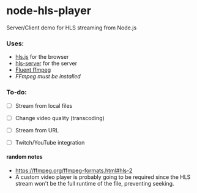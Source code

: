 # node-hls-player
Server/Client demo for HLS streaming from Node.js


### Uses:

- [hls.js](https://github.com/video-dev/hls.js) for the browser
- [hls-server](https://github.com/t-mullen/hls-server) for the server
- [Fluent ffmpeg](https://github.com/fluent-ffmpeg/node-fluent-ffmpeg)
- *FFmpeg must be installed*


### To-do:

- [ ] Stream from local files
- [ ] Change video quality (transcoding)
- [ ] Stream from URL
- [ ] Twitch/YouTube integration


#### random notes

- https://ffmpeg.org/ffmpeg-formats.html#hls-2
- A custom video player is probably going to be required since the HLS stream won't be the full runtime of the file, preventing seeking.
